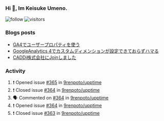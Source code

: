 ### Hi 👋, Im Keisuke Umeno.

<!--
**9renpoto/9renpoto** is a ✨ _special_ ✨ repository because its `README.md` (this file) appears on your GitHub profile.

Here are some ideas to get you started:

- 🔭 I’m currently working on ...
- 🌱 I’m currently learning ...
- 👯 I’m looking to collaborate on ...
- 🤔 I’m looking for help with ...
- 💬 Ask me about ...
- 📫 How to reach me: ...
- 😄 Pronouns: ...
- ⚡ Fun fact: ...
-->

![follow](https://img.shields.io/github/followers/9renpoto?label=Follow&style=social)
![visitors](https://komarev.com/ghpvc/?username=9renpoto&label=Profile%20views&color=0e75b6&style=flat)

### Blogs posts

<!-- BLOG-POST-LIST:START -->
- [GA4でユーザープロパティを使う](https://9renpoto.dev/2021/02/21/google-analytics-4-user-properties/)
- [GoogleAnalytics 4でカスタムディメンションが設定できておらずハマる](https://9renpoto.dev/2021/02/13/google-analytics-4/)
- [CADDi株式会社にJoinしました](https://9renpoto.dev/2020/12/05/join/)
<!-- BLOG-POST-LIST:END -->

### Activity

<!--START_SECTION:activity-->
1. ❗️ Opened issue [#365](https://github.com/9renpoto/upptime/issues/365) in [9renpoto/upptime](https://github.com/9renpoto/upptime)
2. ❗️ Closed issue [#364](https://github.com/9renpoto/upptime/issues/364) in [9renpoto/upptime](https://github.com/9renpoto/upptime)
3. 🗣 Commented on [#364](https://github.com/9renpoto/upptime/issues/364) in [9renpoto/upptime](https://github.com/9renpoto/upptime)
4. ❗️ Opened issue [#364](https://github.com/9renpoto/upptime/issues/364) in [9renpoto/upptime](https://github.com/9renpoto/upptime)
5. ❗️ Closed issue [#363](https://github.com/9renpoto/upptime/issues/363) in [9renpoto/upptime](https://github.com/9renpoto/upptime)
<!--END_SECTION:activity-->

<!--START_SECTION:waka-->
<!--END_SECTION:waka-->
